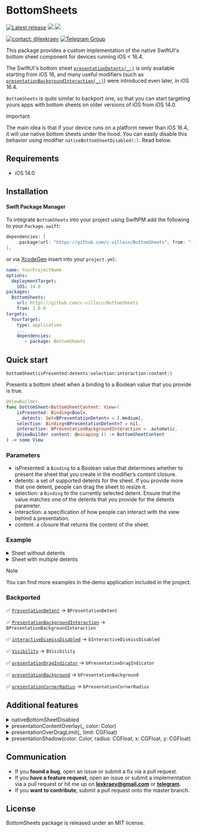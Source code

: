 # BottomSheets

[![Latest release](https://img.shields.io/github/v/release/c-villain/BottomSheets?color=brightgreen&label=version)](https://github.com/c-villain/BottomSheets/releases/latest)
[![](https://img.shields.io/badge/SPM-supported-DE5C43.svg?color=brightgreen)](https://swift.org/package-manager/)
![](https://img.shields.io/github/license/c-villain/BottomSheets)

[![contact: @lexkraev](https://img.shields.io/badge/contact-%40lexkraev-blue.svg?style=flat)](https://t.me/lexkraev)
[![Telegram Group](https://img.shields.io/endpoint?color=neon&style=flat-square&url=https%3A%2F%2Ftg.sumanjay.workers.dev%2Fswiftui_dev)](https://telegram.dog/swiftui_dev)

This package provides a custom implementation of the native SwiftUI's bottom sheet component for devices running iOS < 16.4. 

The SwiftUI's bottom sheet [```presentationDetents(_:)```](https://developer.apple.com/documentation/swiftui/view/presentationdetents(_:)) is only available starting from iOS 16, and many useful modifiers (such as [```presentationBackgroundInteraction(_:)```](https://developer.apple.com/documentation/swiftui/view/presentationbackgroundinteraction(_:))) were introduced even later, in iOS 16.4. 

```BottomSheets``` is quite similar to backport one, so that you can start targeting yours apps with bottom sheets on older versions of iOS from iOS 14.0.

> [!IMPORTANT]
> The main idea is that if your device runs on a platform newer than iOS 16.4, it will use native bottom sheets under the hood. You can easily disable this behavior using modifier `nativeBottomSheetDisabled(:)`. Read below.


## Requirements

- iOS 14.0

## Installation

#### Swift Package Manager

To integrate ```BottomSheets``` into your project using SwiftPM add the following to your `Package.swift`:

```swift
dependencies: [
    .package(url: "https://github.com/c-villain/BottomSheets", from: "1.0.0"),
],
```
or via [XcodeGen](https://github.com/yonaskolb/XcodeGen) insert into your `project.yml`:

```yaml
name: YourProjectName
options:
  deploymentTarget:
    iOS: 14.0
packages:
  BottomSheets:
    url: https://github.com/c-villain/BottomSheets
    from: 1.0.0
targets:
  YourTarget:
    type: application
    ...
    dependencies:
       - package: BottomSheets
```

## Quick start

```bottomSheet(isPresented:detents:selection:interaction:content:)```

Presents a bottom sheet when a binding to a Boolean value that you provide is true.

```swift
@ViewBuilder
func bottomSheet<BottomSheetContent: View>(
    isPresented: Binding<Bool>,
    _ detents: Set<BPresentationDetent> = [.medium],
    selection: Binding<BPresentationDetent>? = nil,
    interaction: BPresentationBackgroundInteraction = .automatic,
    @ViewBuilder content: @escaping () -> BottomSheetContent
) -> some View
```

### Parameters

- isPresented: a `Binding` to a Boolean value that determines whether to present the sheet that you create in the modifier’s content closure.
- detents: a set of supported detents for the sheet. If you provide more that one detent, people can drag the sheet to resize it.
- selection: a `Binding` to the currently selected detent. Ensure that the value matches one of the detents that you provide for the detents parameter.
- interaction: a specification of how people can interact with the view behind a presentation.
- content: a closure that returns the content of the sheet.

### Example

<details>
  <summary>Sheet without detents</summary>

```swift
import BottomSheets
import SwiftUI

struct YouView: View {
  @State private var showWithoutDetents: Bool = false
  
  var body: some View {
    MainView()
      .bottomSheet(isPresented: $showWithoutDetents) {
        YourBottomSheetContent()
      }
  }
}
```

</details>

<details>
  <summary>Sheet with multiple detents</summary>

```swift
import BottomSheets
import SwiftUI

struct YouView: View {
  @State private var showWithDetents: Bool = false
  @State private var currentDetent: BPresentationDetent = .medium

  var body: some View {
    MainView()
      .bottomSheet(
            isPresented: $showWithDetents,
            [.height(300), .medium, .fraction(0.60), .fraction(0.90)],
            selection: $currentDetent
        ) {
        YourBottomSheetContent()
      }
  }
}
```

</details>

> [!NOTE]
> You can find more examples in the demo application included in the project.


### Backported

✅ [`PresentationDetent`](https://developer.apple.com/documentation/swiftui/presentationdetent) -> `BPresentationDetent`

✅ [`PresentationBackgroundInteraction`](https://developer.apple.com/documentation/swiftui/presentationbackgroundinteraction) -> `BPresentationBackgroundInteraction`

✅ [`interactiveDismissDisabled`](https://developer.apple.com/documentation/swiftui/view/interactivedismissdisabled(_:)) -> `bInteractiveDismissDisabled`

✅ [`Visibility`](https://developer.apple.com/documentation/swiftui/visibility) -> `BVisibility`  

✅ [`presentationDragIndicator`](https://developer.apple.com/documentation/swiftui/view/presentationdragindicator(_:)) -> `bPresentationDragIndicator` 

✅ [`presentationBackground`](https://developer.apple.com/documentation/swiftui/view/presentationbackground(_:)) -> `bPresentationBackground` 

✅ [`presentationCornerRadius`](https://developer.apple.com/documentation/swiftui/view/presentationcornerradius(_:)) -> `bPresentationCornerRadius` 


## Additional features

<details>
  <summary>nativeBottomSheetDisabled</summary>

As already mentioned, the main idea of this pacakge is that if your device runs on a platform newer than iOS 16.4, it will use native bottom sheets under the hood. 

You can easily disable this behavior using modifier `nativeBottomSheetDisabled(:)`

In other words, modifier `nativeBottomSheetDisabled(_ isDisabled: Bool)` allows you to use custom bottom sheets by default.

```swift
.bottomSheet(
    isPresented: $showBottomSheet,
    [.height(200), .height(300)],
    selection: $currentDetent
) {
    YourBottomSheetContent()
}
.nativeBottomSheetDisabled(true) // <= Look here ✅
```

</details>

<details>
  <summary>presentationContentOverlay(_ color: Color)</summary>

Modifier `presentationContentOverlay(_ color: Color)` allows you to adjust the main content view dimming

```swift
.bottomSheet(
    isPresented: $showBottomSheet,
    [.height(200), .height(300)],
    selection: $currentDetent
) {
    YourBottomSheetContent()
      .presentationContentOverlay(Color.red.opacity(0.5)) // <= Look here ✅
}
```

</details>
 
<details>
  <summary>presentationOverDragLimit(_ limit: CGFloat)</summary>

Modifier `presentationOverDragLimit(_ limit: CGFloat)` allows you to set the pull-back effect for the bottom sheet

```swift
.bottomSheet(
    isPresented: $showBottomSheet,
    [.height(200), .height(300)],
    selection: $currentDetent
) {
    YourBottomSheetContent()
      .presentationOverDragLimit(20) // <= Look here ✅  pull-back effect with 20 pt
}
```

</details>

<details>
  <summary>presentationShadow(color: Color, radius: CGFloat, x: CGFloat, y: CGFloat)</summary>

Modifier `presentationShadow(color: Color, radius: CGFloat, x: CGFloat, y: CGFloat)` allows you to set a shadow effect for the bottom sheet 

```swift
.bottomSheet(
    isPresented: $showBottomSheet,
    [.height(200), .height(300)],
    selection: $currentDetent
) {
    YourBottomSheetContent()
      .presentationShadow(radius: 5) // <= Look here ✅  Add 5 pt radius for bottom sheet
}
```

</details>

## Communication

- If you **found a bug**, open an issue or submit a fix via a pull request.
- If you **have a feature request**, open an issue or submit a implementation via a pull request or hit me up on **lexkraev@gmail.com** or **[telegram](https://t.me/lexkraev)**.
- If you **want to contribute**, submit a pull request onto the master branch.

## License

BottomSheets package is released under an MIT license.
